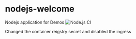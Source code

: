 # nodejs-welcome
Nodejs application for Demos
![Node.js CI](https://github.com/debianmaster/nodejs-welcome/workflows/Node.js%20CI/badge.svg)

Changed the container reigstry secret and disabled the ingress

